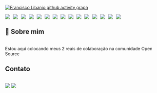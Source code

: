 
[![Francisco Libanio github activity graph](https://github-readme-activity-graph.vercel.app/graph?username=francisco-libanio&bg_color=0d1117&color=E5ECFE&line=003CFF&point=A5BAFF&area=false&border_color=950101)](https://github.com/ashutosh00710/github-readme-activity-graph)

<div style="display: flex; flex-wrap: wrap; gap: 10px;">
<img src = "https://img.shields.io/badge/Python-FFD43B?style=for-the-badge&logo=python&logoColor=blue">
<img src = "https://img.shields.io/badge/Pandas-2C2D72?style=for-the-badge&logo=pandas&logoColor=white">
<img src = "https://img.shields.io/badge/MySQL-005C84?style=for-the-badge&logo=mysql&logoColor=white">
<img src = "https://img.shields.io/badge/Sqlite-003B57?style=for-the-badge&logo=sqlite&logoColor=white">
<img src = "https://img.shields.io/badge/Django-092E20?style=for-the-badge&logo=django&logoColor=green">
<img src = "https://img.shields.io/badge/fastapi-109989?style=for-the-badge&logo=FASTAPI&logoColor=white">
<img src = "https://img.shields.io/badge/Flask-000000?style=for-the-badge&logo=flask&logoColor=white">
<img src = "https://img.shields.io/badge/Jupyter-F37626.svg?&style=for-the-badge&logo=Jupyter&logoColor=white">
<img src = "https://img.shields.io/badge/Laragon-0E83CD?style=for-the-badge&logo=Laragon&logoColor=white">
<img src = "https://img.shields.io/badge/PHP-777BB4?style=for-the-badge&logo=php&logoColor=white">
<img src = "https://img.shields.io/badge/JavaScript-323330?style=for-the-badge&logo=javascript&logoColor=F7DF1E">
<img src = "https://img.shields.io/badge/Bootstrap-563D7C?style=for-the-badge&logo=bootstrap&logoColor=white">
<img src = "https://img.shields.io/badge/Tailwind_CSS-38B2AC?style=for-the-badge&logo=tailwind-css&logoColor=white">
<img src = "https://img.shields.io/badge/Figma-F24E1E?style=for-the-badge&logo=figma&logoColor=white">
<img src = "https://img.shields.io/badge/Wordpress-21759B?style=for-the-badge&logo=wordpress&logoColor=white">
</div>
  
 ## 🚀 **Sobre mim**
 </br> Estou aqui colocando meus 2 reais de colaboração na comunidade Open Source

## Contato 
</br> <a href = "https://medium.com/@libanio.dev" target="_blank"> <img src="https://img.shields.io/badge/Medium-12100E?style=for-the-badge&logo=medium&logoColor=white"></a>
<a href = "https://www.linkedin.com/in/francisco-libanio-nascimento/" target = "_blank"><img src = "https://img.shields.io/badge/LinkedIn-0077B5?style=for-the-badge&logo=linkedin&logoColor=white"></a>

